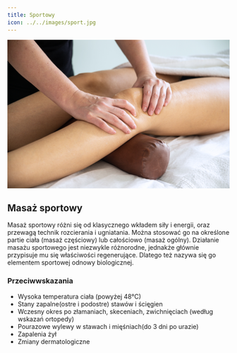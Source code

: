 ```yaml
---
title: Sportowy
icon: ../../images/sport.jpg
---
```


![Zdjęcie masażu](../../images/sport.jpg)

## Masaż sportowy

Masaż sportowy różni się od klasycznego wkładem siły i energii, oraz przewagą technik rozcierania i ugniatania. Można stosować go na określone partie ciała (masaż częściowy) lub całościowo (masaż ogólny). Działanie masażu sportowego jest niezwykle różnorodne, jednakże głównie przypisuje mu się właściwości regenerujące. Dlatego też nazywa się go elementem sportowej odnowy biologicznej.

### Przeciwwskazania

-   Wysoka temperatura ciała (powyżej 48°C)
-   Stany zapalne(ostre i podostre) stawów i ścięgien
-   Wczesny okres po złamaniach, skeceniach, zwichnięciach (według wskazań ortopedy)
-   Pourazowe wylewy w stawach i mięśniach(do 3 dni po urazie)
-   Zapalenia żył
-   Zmiany dermatologiczne
